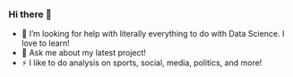 ### Hi there 👋

- 🤔 I’m looking for help with literally everything to do with Data Science. I love to learn!
- 💬 Ask me about my latest project!
- ⚡ I like to do analysis on sports, social, media, politics, and more!

